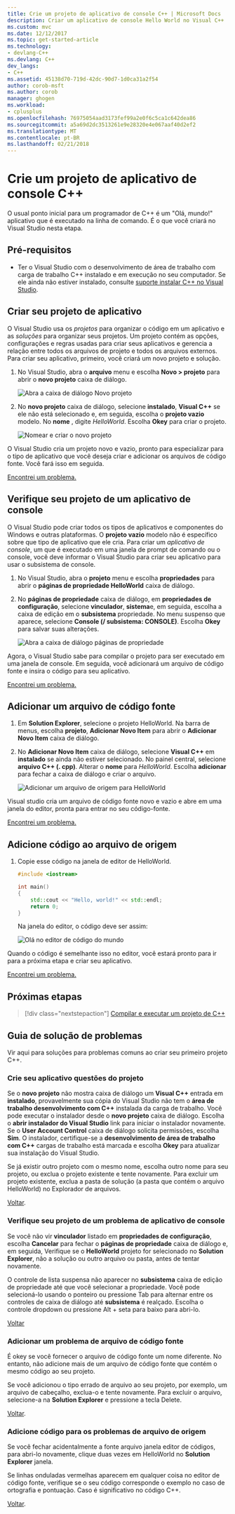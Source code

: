 ```yaml
---
title: Crie um projeto de aplicativo de console C++ | Microsoft Docs
description: Criar um aplicativo de console Hello World no Visual C++
ms.custom: mvc
ms.date: 12/12/2017
ms.topic: get-started-article
ms.technology:
- devlang-C++
ms.devlang: C++
dev_langs:
- C++
ms.assetid: 45138d70-719d-42dc-90d7-1d0ca31a2f54
author: corob-msft
ms.author: corob
manager: ghogen
ms.workload:
- cplusplus
ms.openlocfilehash: 76975054aad3173fef99a2e0f6c5ca1c642dea86
ms.sourcegitcommit: a5a69d2dc3513261e9e28320e4e067aaf40d2ef2
ms.translationtype: MT
ms.contentlocale: pt-BR
ms.lasthandoff: 02/21/2018
---
```

# <a name="create-a-c-console-app-project"></a>Crie um projeto de aplicativo de console C++

O usual ponto inicial para um programador de C++ é um "Olá, mundo!" aplicativo que é executado na linha de comando. É o que você criará no Visual Studio nesta etapa.

## <a name="prerequisites"></a>Pré-requisitos

- Ter o Visual Studio com o desenvolvimento de área de trabalho com carga de trabalho C++ instalado e em execução no seu computador. Se ele ainda não estiver instalado, consulte [suporte instalar C++ no Visual Studio](../build/vscpp-step-0-installation.md).

## <a name="create-your-app-project"></a>Criar seu projeto de aplicativo

O Visual Studio usa os *projetos* para organizar o código em um aplicativo e as *soluções* para organizar seus projetos. Um projeto contém as opções, configurações e regras usadas para criar seus aplicativos e gerencia a relação entre todos os arquivos de projeto e todos os arquivos externos. Para criar seu aplicativo, primeiro, você criará um novo projeto e solução.

1. No Visual Studio, abra o **arquivo** menu e escolha **Novo > projeto** para abrir o **novo projeto** caixa de diálogo.

   ![Abra a caixa de diálogo Novo projeto](../build/media/vscpp-file-new-project.gif "abrir a caixa de diálogo Novo projeto")

1. No **novo projeto** caixa de diálogo, selecione **instalado**, **Visual C++** se ele não está selecionado e, em seguida, escolha o **projeto vazio** modelo. No **nome** , digite *HelloWorld*. Escolha **Okey** para criar o projeto.

   ![Nomear e criar o novo projeto](../build/media/vscpp-concierge-project-name-callouts.png "nome e criar o novo projeto")

O Visual Studio cria um projeto novo e vazio, pronto para especializar para o tipo de aplicativo que você deseja criar e adicionar os arquivos de código fonte. Você fará isso em seguida.

[Encontrei um problema.](#create-your-app-project-issues)

## <a name="make-your-project-a-console-app"></a>Verifique seu projeto de um aplicativo de console

O Visual Studio pode criar todos os tipos de aplicativos e componentes do Windows e outras plataformas. O **projeto vazio** modelo não é específico sobre que tipo de aplicativo que ele cria. Para criar um *aplicativo de console*, um que é executado em uma janela de prompt de comando ou o console, você deve informar o Visual Studio para criar seu aplicativo para usar o subsistema de console.

1. No Visual Studio, abra o **projeto** menu e escolha **propriedades** para abrir o **páginas de propriedade HelloWorld** caixa de diálogo.

1. No **páginas de propriedade** caixa de diálogo, em **propriedades de configuração**, selecione **vinculador**, **sistema**e, em seguida, escolha a caixa de edição em o **subsistema** propriedade. No menu suspenso que aparece, selecione **Console (/ subsistema: CONSOLE)**. Escolha **Okey** para salvar suas alterações.

   ![Abra a caixa de diálogo páginas de propriedade](../build/media/vscpp-properties-linker-subsystem.gif "abrir a caixa de diálogo páginas de propriedades")

Agora, o Visual Studio sabe para compilar o projeto para ser executado em uma janela de console. Em seguida, você adicionará um arquivo de código fonte e insira o código para seu aplicativo.

[Encontrei um problema.](#make-your-project-a-console-app-issues)

## <a name="add-a-source-code-file"></a>Adicionar um arquivo de código fonte

1. Em **Solution Explorer**, selecione o projeto HelloWorld. Na barra de menus, escolha **projeto**, **Adicionar Novo Item** para abrir o **Adicionar Novo Item** caixa de diálogo.

1. No **Adicionar Novo Item** caixa de diálogo, selecione **Visual C++** em **instalado** se ainda não estiver selecionado. No painel central, selecione **arquivo C++ (. cpp)**. Alterar o **nome** para *HelloWorld*. Escolha **adicionar** para fechar a caixa de diálogo e criar o arquivo.

   ![Adicionar um arquivo de origem para HelloWorld](../build/media/vscpp-add-new-item.gif "adicionar um arquivo de origem de HelloWorld")

Visual studio cria um arquivo de código fonte novo e vazio e abre em uma janela do editor, pronta para entrar no seu código-fonte.

[Encontrei um problema.](#add-a-source-code-file-issues)

## <a name="add-code-to-the-source-file"></a>Adicione código ao arquivo de origem

1. Copie esse código na janela de editor de HelloWorld.

   ```cpp
   #include <iostream>

   int main()
   {
       std::cout << "Hello, world!" << std::endl;
       return 0;
   }
   ```

   Na janela do editor, o código deve ser assim:

   ![Olá no editor de código do mundo](../build/media/vscpp-hello-world-editor.png "código Hello World no editor")

Quando o código é semelhante isso no editor, você estará pronto para ir para a próxima etapa e criar seu aplicativo.

[Encontrei um problema.](#add-a-source-code-file-issues)

## <a name="next-steps"></a>Próximas etapas

> [!div class="nextstepaction"]
> [Compilar e executar um projeto de C++](vscpp-step-2-build.md)

## <a name="troubleshooting-guide"></a>Guia de solução de problemas

Vir aqui para soluções para problemas comuns ao criar seu primeiro projeto C++.

### <a name="create-your-app-project-issues"></a>Crie seu aplicativo questões do projeto

Se o **novo projeto** não mostra caixa de diálogo um **Visual C++** entrada em **instalado**, provavelmente sua cópia do Visual Studio não tem o **área de trabalho desenvolvimento com C++** instalada da carga de trabalho. Você pode executar o instalador desde o **novo projeto** caixa de diálogo. Escolha o **abrir instalador do Visual Studio** link para iniciar o instalador novamente. Se o **User Account Control** caixa de diálogo solicita permissões, escolha **Sim**. O instalador, certifique-se a **desenvolvimento de área de trabalho com C++** cargas de trabalho está marcada e escolha **Okey** para atualizar sua instalação do Visual Studio.

Se já existir outro projeto com o mesmo nome, escolha outro nome para seu projeto, ou exclua o projeto existente e tente novamente. Para excluir um projeto existente, exclua a pasta de solução (a pasta que contém o arquivo HelloWorld) no Explorador de arquivos.

[Voltar](#create-your-app-project).

### <a name="make-your-project-a-console-app-issues"></a>Verifique seu projeto de um problema de aplicativo de console

Se você não vir **vinculador** listado em **propriedades de configuração**, escolha **Cancelar** para fechar o **páginas de propriedade** caixa de diálogo e, em seguida, Verifique se o **HelloWorld** projeto for selecionado no **Solution Explorer**, não a solução ou outro arquivo ou pasta, antes de tentar novamente.

O controle de lista suspensa não aparecer no **subsistema** caixa de edição de propriedade até que você selecionar a propriedade. Você pode selecioná-lo usando o ponteiro ou pressione Tab para alternar entre os controles de caixa de diálogo até **subsistema** é realçado. Escolha o controle dropdown ou pressione Alt + seta para baixo para abri-lo.

[Voltar](#make-your-project-a-console-app)

### <a name="add-a-source-code-file-issues"></a>Adicionar um problema de arquivo de código fonte

É okey se você fornecer o arquivo de código fonte um nome diferente. No entanto, não adicione mais de um arquivo de código fonte que contém o mesmo código ao seu projeto.

Se você adicionou o tipo errado de arquivo ao seu projeto, por exemplo, um arquivo de cabeçalho, exclua-o e tente novamente. Para excluir o arquivo, selecione-a na **Solution Explorer** e pressione a tecla Delete.

[Voltar](#add-a-source-code-file).

### <a name="add-code-to-the-source-file-issues"></a>Adicione código para os problemas de arquivo de origem

Se você fechar acidentalmente a fonte arquivo janela editor de códigos, para abri-lo novamente, clique duas vezes em HelloWorld no **Solution Explorer** janela.

Se linhas onduladas vermelhas aparecem em qualquer coisa no editor de código fonte, verifique se o seu código corresponde o exemplo no caso de ortografia e pontuação. Caso é significativo no código C++.

[Voltar](#add-code-to-the-source-file).

<iframe src="" height="0" width="0" frameborder="0" name="frameTarget" />